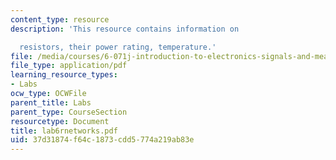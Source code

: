 ```yaml
---
content_type: resource
description: 'This resource contains information on

  resistors, their power rating, temperature.'
file: /media/courses/6-071j-introduction-to-electronics-signals-and-measurement-spring-2006/37d31874f64c1873cdd5774a219ab83e_lab6rnetworks.pdf
file_type: application/pdf
learning_resource_types:
- Labs
ocw_type: OCWFile
parent_title: Labs
parent_type: CourseSection
resourcetype: Document
title: lab6rnetworks.pdf
uid: 37d31874-f64c-1873-cdd5-774a219ab83e
---
```

